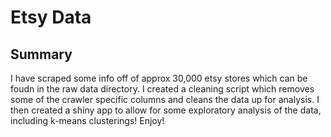 # Etsy Data

## Summary
I have scraped some info off of approx 30,000 etsy stores which can be foudn in the raw data directory.
I created a cleaning script which removes some of the crawler specific columns and cleans the data up for analysis.
I then created a shiny app to allow for some exploratory analysis of the data, including k-means clusterings!
Enjoy!


